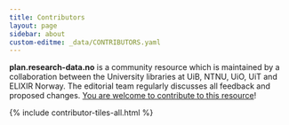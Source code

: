 ```yaml
---
title: Contributors
layout: page
sidebar: about
custom-editme: _data/CONTRIBUTORS.yaml
---
```


**plan.research-data.no** is a community resource which is maintained by a collaboration between the University libraries at UiB, NTNU, UiO, UiT and ELIXIR Norway. The editorial team regularly discusses all feedback and proposed changes. [You are welcome to contribute to this resource](contribute)!

{% include contributor-tiles-all.html %}